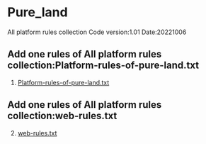 # Pure_land
All platform rules collection
Code version:1.01
Date:20221006

## Add one rules of All platform rules collection:Platform-rules-of-pure-land.txt

1. [Platform-rules-of-pure-land.txt](https://github.com/honeyuee/Pure_land/files/9721029/Platform-rules-of-pure-land.txt)


## Add one rules of All platform rules collection:web-rules.txt
2. [web-rules.txt](https://github.com/honeyuee/Pure_land/files/9726624/web-rules.txt)
